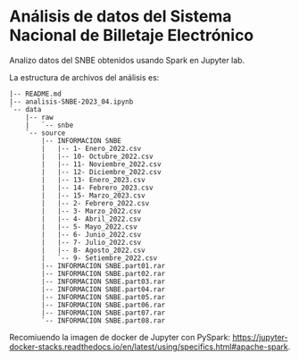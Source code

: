 # Análisis de datos del Sistema Nacional de Billetaje Electrónico 

Analizo datos del SNBE obtenidos usando Spark en Jupyter lab.

La estructura de archivos del análisis es:
```
|-- README.md
|-- analisis-SNBE-2023_04.ipynb
`-- data
    |-- raw
    |   `-- snbe
    `-- source
        |-- INFORMACION SNBE
        |   |-- 1- Enero_2022.csv
        |   |-- 10- Octubre_2022.csv
        |   |-- 11- Noviembre_2022.csv
        |   |-- 12- Diciembre_2022.csv
        |   |-- 13- Enero_2023.csv
        |   |-- 14- Febrero_2023.csv
        |   |-- 15- Marzo_2023.csv
        |   |-- 2- Febrero_2022.csv
        |   |-- 3- Marzo_2022.csv
        |   |-- 4- Abril_2022.csv
        |   |-- 5- Mayo_2022.csv
        |   |-- 6- Junio_2022.csv
        |   |-- 7- Julio_2022.csv
        |   |-- 8- Agosto_2022.csv
        |   `-- 9- Setiembre_2022.csv
        |-- INFORMACION SNBE.part01.rar
        |-- INFORMACION SNBE.part02.rar
        |-- INFORMACION SNBE.part03.rar
        |-- INFORMACION SNBE.part04.rar
        |-- INFORMACION SNBE.part05.rar
        |-- INFORMACION SNBE.part06.rar
        |-- INFORMACION SNBE.part07.rar
        `-- INFORMACION SNBE.part08.rar
```

Recomiuendo la imagen de docker de Jupyter con PySpark: https://jupyter-docker-stacks.readthedocs.io/en/latest/using/specifics.html#apache-spark.